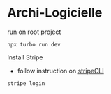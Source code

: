 # Archi-Logicielle

run on root project
```
npx turbo run dev
```


Install Stripe
- follow instruction on [stripeCLI](https://docs.stripe.com/stripe-cli/install?install-method=windows)
```bash
stripe login
```
